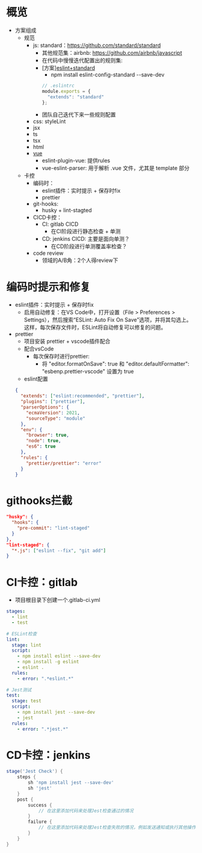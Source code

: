 # 概览
- 方案组成
  - 规范
    - js: standard：https://github.com/standard/standard
      - 其他规范集：airbnb: https://github.com/airbnb/javascript
      - 在代码中慢慢迭代配置出的规则集: 
      - [方案][eslint+standard](https://juejin.cn/s/eslint%20standard%20js%20rules)
        - npm install eslint-config-standard --save-dev
        ```js
        // .eslintrc
        module.exports = {  
          "extends": "standard"  
        };
        ```
      - 团队自己迭代下来一些规则配置
    - css: styleLint
    - jsx
    - ts
    - tsx
    - html
    - [vue](https://www.jb51.net/article/200933.htm)
      - eslint-plugin-vue: 提供rules 
      - vue-eslint-parser: 用于解析 .vue 文件，尤其是 template 部分
  - 卡控
    - 编码时：
      - eslint插件：实时提示 + 保存时fix
      - prettier
    - git-hooks: 
      - husky + lint-stagted
    - CICD卡控：
      - CI: gitlab CICD
        - 在CI阶段进行静态检查 + 单测
      - CD: jenkins CICD: 主要是面向单测？
        - 在CD阶段进行单测覆盖率检查？
    - code review
      - 领域的A/B角：2个人得review下
    
# 编码时提示和修复
- eslint插件：实时提示 + 保存时fix
  - 启用自动修复：在VS Code中，打开设置（File > Preferences > Settings），然后搜索“ESLint: Auto Fix On Save”选项，并将其勾选上。这样，每次保存文件时，ESLint将自动修复可以修复的问题。
- prettier
  - 项目安装 prettier + vscode插件配合
  - 配合vsCode
    - 每次保存时进行prettier: 
      - 将 "editor.formatOnSave": true 和 "editor.defaultFormatter": "esbenp.prettier-vscode" 设置为 true
  - eslint配置
  ```json
  {  
    "extends": ["eslint:recommended", "prettier"],  
    "plugins": ["prettier"],  
    "parserOptions": {  
      "ecmaVersion": 2021,  
      "sourceType": "module"  
    },  
    "env": {  
      "browser": true,
      "node": true,  
      "es6": true  
    },  
    "rules": {  
      "prettier/prettier": "error"  
    }  
  }
  ```


# githooks拦截
```json
"husky": {  
  "hooks": {  
    "pre-commit": "lint-staged"  
  }  
},  
"lint-staged": {  
  "*.js": ["eslint --fix", "git add"]  
}
```

# CI卡控：gitlab
- 项目根目录下创建一个.gitlab-ci.yml
```yml
stages:  
  - lint  
  - test  
  
# ESLint检查  
lint:  
  stage: lint  
  script:  
    - npm install eslint --save-dev  
    - npm install -g eslint  
    - eslint .  
  rules:  
    - error: ".*eslint.*"  
  
# Jest测试  
test:  
  stage: test  
  script:  
    - npm install jest --save-dev  
    - jest  
  rules:  
    - error: ".*jest.*"
```

# CD卡控：jenkins
```groovy
stage('Jest Check') {  
    steps {  
        sh 'npm install jest --save-dev'  
        sh 'jest'  
    }  
    post {  
        success {  
            // 在这里添加代码来处理Jest检查通过的情况  
        }  
        failure {
            // 在这里添加代码来处理Jest检查失败的情况，例如发送通知或执行其他操作  
        }  
    }  
}
```